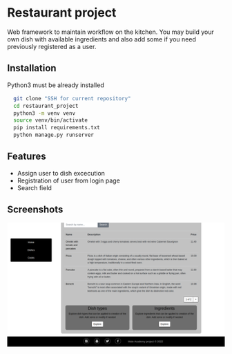 
# Restaurant project

Web framework to maintain workflow on the kitchen.
 You may build your own dish with available ingredients and 
 also add some if you need previously registered as a user.





## Installation

Python3 must be already installed

```bash
  git clone "SSH for current repository"
  cd restaurant_project
  python3 -m venv venv
  source venv/bin/activate
  pip install requirements.txt
  python manage.py runserver
```

## Features

- Assign user to dish excecution
- Registration of user from login page
- Search field

    
## Screenshots

![Web page](kitchen.png)

